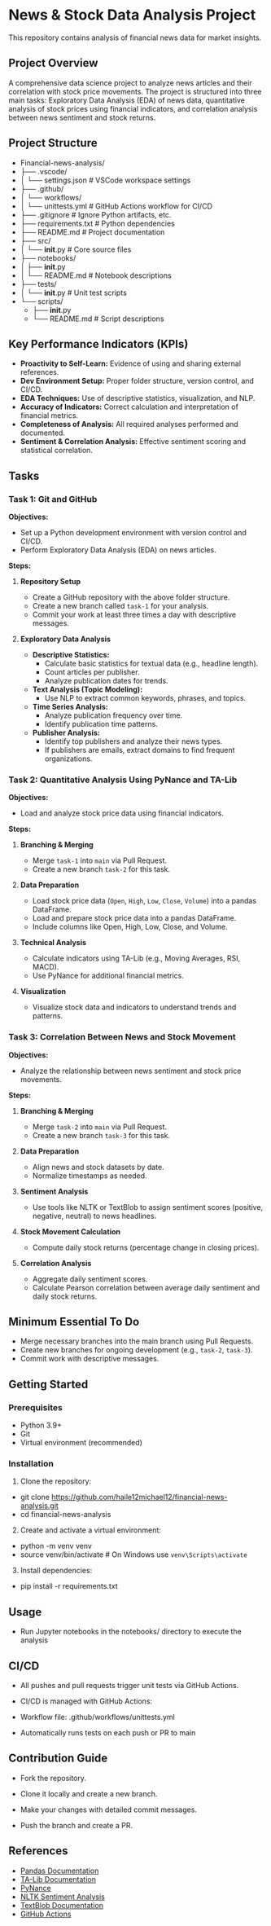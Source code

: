 # News & Stock Data Analysis Project
This repository contains analysis of financial news data for market insights.
## Project Overview
A comprehensive data science project to analyze news articles and their correlation with stock price movements. The project is structured into three main tasks: Exploratory Data Analysis (EDA) of news data, quantitative analysis of stock prices using financial indicators, and correlation analysis between news sentiment and stock returns.
## Project Structure

- Financial-news-analysis/
- ├── .vscode/
- │   └── settings.json              # VSCode workspace settings
- ├── .github/
- │   └── workflows/
- │       └── unittests.yml         # GitHub Actions workflow for CI/CD
- ├── .gitignore                    # Ignore Python artifacts, etc.
- ├── requirements.txt              # Python dependencies
- ├── README.md                     # Project documentation
- ├── src/
- │   └── __init__.py               # Core source files
- ├── notebooks/
- │   ├── __init__.py
- │   └── README.md                 # Notebook descriptions
- ├── tests/
- │   └── __init__.py               # Unit test scripts
- └── scripts/
    - ├── __init__.py
    - └── README.md                 # Script descriptions

## Key Performance Indicators (KPIs)

- **Proactivity to Self-Learn:** Evidence of using and sharing external references.
- **Dev Environment Setup:** Proper folder structure, version control, and CI/CD.
- **EDA Techniques:** Use of descriptive statistics, visualization, and NLP.
- **Accuracy of Indicators:** Correct calculation and interpretation of financial metrics.
- **Completeness of Analysis:** All required analyses performed and documented.
- **Sentiment & Correlation Analysis:** Effective sentiment scoring and statistical correlation.

## Tasks

### Task 1: Git and GitHub
**Objectives:**
- Set up a Python development environment with version control and CI/CD.
- Perform Exploratory Data Analysis (EDA) on news articles.

**Steps:**
1. **Repository Setup**
   - Create a GitHub repository with the above folder structure.
   - Create a new branch called `task-1` for your analysis.
   - Commit your work at least three times a day with descriptive messages.

2. **Exploratory Data Analysis**
   - **Descriptive Statistics:**  
     - Calculate basic statistics for textual data (e.g., headline length).
     - Count articles per publisher.
     - Analyze publication dates for trends.
   - **Text Analysis (Topic Modeling):**  
     - Use NLP to extract common keywords, phrases, and topics.
   - **Time Series Analysis:**  
     - Analyze publication frequency over time.
     - Identify publication time patterns.
   - **Publisher Analysis:**  
     - Identify top publishers and analyze their news types.
     - If publishers are emails, extract domains to find frequent organizations.

### Task 2: Quantitative Analysis Using PyNance and TA-Lib
**Objectives:**
- Load and analyze stock price data using financial indicators.

**Steps:**
1. **Branching & Merging**
   - Merge `task-1` into `main` via Pull Request.
   - Create a new branch `task-2` for this task.

2. **Data Preparation**
   - Load stock price data (`Open`, `High`, `Low`, `Close`, `Volume`) into a pandas DataFrame.
   - Load and prepare stock price data into a pandas DataFrame.
   - Include columns like Open, High, Low, Close, and Volume.

3. **Technical Analysis**
   - Calculate indicators using TA-Lib (e.g., Moving Averages, RSI, MACD).
   - Use PyNance for additional financial metrics.

4. **Visualization**
   - Visualize stock data and indicators to understand trends and patterns.

### Task 3: Correlation Between News and Stock Movement
**Objectives:**
- Analyze the relationship between news sentiment and stock price movements.

**Steps:**
1. **Branching & Merging**
   - Merge `task-2` into `main` via Pull Request.
   - Create a new branch `task-3` for this task.

2. **Data Preparation**
   - Align news and stock datasets by date.
   - Normalize timestamps as needed.

3. **Sentiment Analysis**
   - Use tools like NLTK or TextBlob to assign sentiment scores (positive, negative, neutral) to news headlines.

4. **Stock Movement Calculation**
   - Compute daily stock returns (percentage change in closing prices).

5. **Correlation Analysis**
   - Aggregate daily sentiment scores.
   - Calculate Pearson correlation between average daily sentiment and daily stock returns.

## Minimum Essential To Do
- Merge necessary branches into the main branch using Pull Requests.
- Create new branches for ongoing development (e.g., `task-2`, `task-3`).
- Commit work with descriptive messages.
## Getting Started

### Prerequisites

- Python 3.9+
- Git
- Virtual environment (recommended)

### Installation

1. Clone the repository:

- git clone https://github.com/haile12michael12/financial-news-analysis.git
- cd financial-news-analysis

2. Create and activate a virtual environment:
- python -m venv venv
- source venv/bin/activate  # On Windows use `venv\Scripts\activate`
3. Install dependencies:
 - pip install -r requirements.txt

## Usage
- Run Jupyter notebooks in the notebooks/ directory to execute the analysis

## CI/CD
- All pushes and pull requests trigger unit tests via GitHub Actions.
- CI/CD is managed with GitHub Actions:

- Workflow file: .github/workflows/unittests.yml

- Automatically runs tests on each push or PR to main


## Contribution Guide
- Fork the repository.

- Clone it locally and create a new branch.

- Make your changes with detailed commit messages.

- Push the branch and create a PR.

## References

- [Pandas Documentation](https://pandas.pydata.org/docs/)
- [TA-Lib Documentation](https://mrjbq7.github.io/ta-lib/)
- [PyNance](https://github.com/saulpw/pyNance)
- [NLTK Sentiment Analysis](https://www.nltk.org/howto/sentiment.html)
- [TextBlob Documentation](https://textblob.readthedocs.io/en/dev/)
- [GitHub Actions](https://docs.github.com/en/actions)